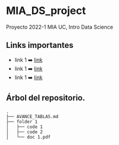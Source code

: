 # MIA_DS_project
Proyecto 2022-1 MIA UC, Intro Data Science

## Links importantes

+ link 1 :arrow_right: [link](https://miro.com)
+ link 1 :arrow_right: [link](https://docs.google.com)
+ link 1 :arrow_right: [link](https://docs.google.com)

## Árbol del repositorio.

```
.
├── AVANCE_TABLAS.md
├── folder 1
│   ├── code 1
│   ├── code 2
│   └── doc 1.pdf
